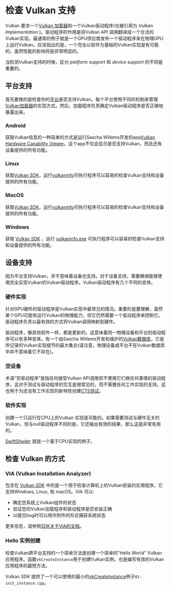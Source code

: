 # 检查 Vulkan 支持

Vulkan 要求一个[Vulkan 加载器](./loader.md)和一个Vulkan驱动程序(也被引用为 _Vulkan Implementation_ )。驱动程序的作用是将Vulkan API 调用翻译成一个合法的Vulkan实现。最通常的例子就是一个GPU供应商发布一个驱动程序来在物理GPU上运行Vulkan。应该指出的是，一个完全以软件为基础的Vulkan实现是有可能的，虽然性能的影响将是非常明显的。

当检测Vulkan支持的时候，区分 _platform support_ 和 _device support_ 的不同是重要的。

## 平台支持

首先要做的是检查你的[平台](./platforms.md)是否支持Vulkan。每个平台使用不同的机制来管理[Vulkan加载器](./loader.md)的实现方式。然后，加载程序负责确定Vulkan驱动程序是否正确地暴露出来。

### Android
获取Vulkan信息的一种简单的方式是运行Sascha Willems开发的app[Vulkan Hardware Capability Viewer](https://play.google.com/store/apps/details?id=de.saschawillems.vulkancapsviewer&hl=en_US)。这个app不仅会显示是否支持Vulkan，而且还有设备提供的所有功能。

### Linux

获取[Vulkan SDK](https://vulkan.lunarg.com/sdk/home#linux)，运行[vulkaninfo](https://vulkan.lunarg.com/doc/sdk/latest/linux/vulkaninfo.html)可执行程序可以容易的检查Vulkan支持和设备提供的所有功能。

### MacOS

获取[Vulkan SDK](https://vulkan.lunarg.com/sdk/home#mac)，运行[vulkaninfo](https://vulkan.lunarg.com/doc/sdk/latest/mac/vulkaninfo.html)可执行程序可以容易的检查Vulkan支持和设备提供的所有功能。

### Windows

获取 [Vulkan SDK](https://vulkan.lunarg.com/sdk/home#windows) ，运行 [vulkaninfo.exe](https://vulkan.lunarg.com/doc/sdk/latest/windows/vulkaninfo.html) 可执行程序可以容易的检查Vulkan支持和设备提供的所有功能。

## 设备支持

因为平台支持Vulkan，并不意味着设备也支持。对于设备支持，需要确保能够使用完全实现Vulkan的Vulkan驱动程序。Vulkan驱动程序有几个不同的变体。

### 硬件实现


针对GPU硬件的驱动程序是Vulkan实现中最常见的情况。重要的是要理解，虽然某个GPU可能有运行Vulkan的物理能力，但它仍然需要一个驱动程序来控制它。驱动程序负责以最有效的方式将Vulkan调用映射到硬件。

驱动程序，像其他软件一样，都是更新的，这意味着同一物理设备和平台的驱动程序可以有多种变体。有一个由Sascha Willems开发和维护的[Vulkan数据库](https://vulkan.gpuinfo.org/)，它是所记录的Vulkan实现细节的最大集合(请注意，物理设备或平台不在Vulkan数据库中并不意味着它不存在)。

### 空设备

术语“空驱动程序”是指任何接受Vulkan API调用但不使用它们做任何事情的驱动程序。这对于测试与驱动程序的交互是很常见的，而不需要任何工作实现的支持。这也用于为还没有工作实现的新特性创建[CTS测试](./vulkan_cts.md)。

### 软件实现

创建一个只运行在CPU上的Vulkan 实现是可能的。如果需要测试与硬件无关的Vulkan，但与null驱动程序不同的是，它还输出有效的结果，那么这是非常有用的。

[SwiftShader](https://github.com/google/swiftshader) 就是一个基于CPU实现的例子。

## 检查 Vulkan 的方式

### VIA (Vulkan Installation Analyzer)

包含在 [Vulkan SDK](https://vulkan.lunarg.com/sdk/home) 中的是一个用于检查计算机上的Vulkan安装的实用程序。它支持Windows, Linux, 和 macOS。VIA 可以:
 - 确定您系统上Vulkan组件的状态
 - 验证您的Vulkan加载程序和驱动程序是否安装正确
 - 以提交bug时可以用作附件的形式捕获系统状态

更多信息，请参照[SDK关于VIA的文档](https://vulkan.lunarg.com/doc/sdk/latest/windows/via.html)。

### Hello 实例创建

检查Vulkan跨平台支持的一个简单方法是创建一个简单的"Hello World" Vulkan应用程序。函数`vkCreateInstance`用于创建Vulkan实例，也是编写有效的Vulkan应用程序的最短方法。

Vulkan SDK 提供了一个可以使用的最小的[vkCreateInstance](https://vulkan.lunarg.com/doc/view/latest/windows/tutorial/html/01-init_instance.html)例子`01-init_instance.cpp`。
